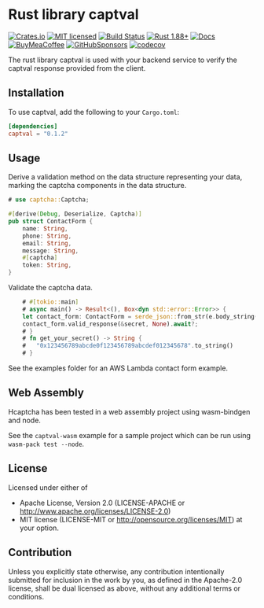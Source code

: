 # Rust library captval

[![Crates.io][crates-badge]][crates-url]
[![MIT licensed][mit-badge]][mit-url]
[![Build Status][circleci-batch]][circleci-url]
[![Rust 1.88+][version-badge]][version-url]
[![Docs][docs-badge]][docs-url]
[![BuyMeaCoffee][bmac-badge]][bmac-url]
[![GitHubSponsors][ghub-badge]][ghub-url]
[![codecov][codecov-badge]][codecov-url]

[crates-badge]: https://img.shields.io/crates/v/captval.svg
[crates-url]: https://crates.io/crates/captval
[mit-badge]: https://img.shields.io/badge/license-MIT-blue.svg
[mit-url]: https://github.com/jerusdp/captval/blob/main/LICENSE
[circleci-batch]: https://dl.circleci.com/status-badge/img/gh/jerus-org/captval/tree/main.svg?style=svg
[circleci-url]: https://dl.circleci.com/status-badge/redirect/gh/jerus-org/captval/tree/main
[version-badge]: https://img.shields.io/badge/rust-1.88+-orange.svg
[version-url]: https://www.rust-lang.org
[docs-badge]:  https://docs.rs/captval/badge.svg
[docs-url]:  https://docs.rs/hcapatcha
[bmac-badge]: https://badgen.net/badge/icon/buymeacoffee?color=yellow&icon=buymeacoffee&label
[bmac-url]: https://buymeacoffee.com/jerusdp
[ghub-badge]: https://img.shields.io/badge/sponsor-30363D?logo=GitHub-Sponsors&logoColor=#white
[ghub-url]: https://github.com/sponsors/jerusdp
[codecov-badge]: https://codecov.io/gh/jerus-org/captval/graph/badge.svg?token=V4N745YPR3
[codecov-url]: https://codecov.io/gh/jerus-org/captval

The rust library captval is used with your backend service to verify the captval response provided from the client.

## Installation

To use captval, add the following to your `Cargo.toml`:

```toml
[dependencies]
captval = "0.1.2"

```

## Usage

Derive a validation method on the data structure representing your data, marking the captcha components in the data structure.

``` rust
# use captcha::Captcha;

#[derive(Debug, Deserialize, Captcha)]
pub struct ContactForm {
    name: String,
    phone: String,
    email: String,
    message: String,
    #[captcha]
    token: String,
}

```

Validate the captcha data.

``` rust
    # #[tokio::main]
    # async main() -> Result<(), Box<dyn std::error::Error>> {
    let contact_form: ContactForm = serde_json::from_str(e.body_string())?;
    contact_form.valid_response(&secret, None).await?;
    # }
    # fn get_your_secret() -> String {
    #   "0x123456789abcde0f123456789abcdef012345678".to_string()
    # }

```

See the examples folder for an AWS Lambda contact form example.

## Web Assembly

Hcaptcha has been tested in a web assembly project using wasm-bindgen and node.

See the `captval-wasm` example for a sample project which can be run using `wasm-pack test --node`.

## License

Licensed under either of

- Apache License, Version 2.0 (LICENSE-APACHE or <http://www.apache.org/licenses/LICENSE-2.0>)
- MIT license (LICENSE-MIT or <http://opensource.org/licenses/MIT>)
at your option.

## Contribution

Unless you explicitly state otherwise, any contribution intentionally submitted
for inclusion in the work by you, as defined in the Apache-2.0 license, shall be
dual licensed as above, without any additional terms or conditions.



